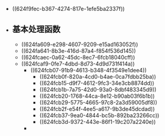 - ((624f9fec-b367-4274-817e-1efe5ba2337f))
- ## 基本处理函数
	- ((624fa609-e298-4607-9209-e15ad163052f))
	- ((624fa641-8b3e-416d-87a4-f854f536d145))
	- ((624fcaec-0a62-45dc-8ec7-6fcb18040cff))
	- ((624fcaf9-0fe7-4dbd-8d73-4d9d731f414a))
		- ((624fcb07-91b9-4613-b348-4f3549e1dee4))
			- ((624fcb0f-820a-4cd0-b4ae-0ca7fdbb25ba))
			- ((624fcb15-d9f7-4612-9fc3-34e3cb8874dd))
			- ((624fcb1b-7a75-42d0-93a0-8dbf483345d9))
			- ((624fcb20-1768-44ca-8e12-b90ab03f6b1b))
			- ((624fcb29-5775-4665-97c8-2a3d59005df8))
			- ((624fcb2f-e54f-4ee5-a617-9b3de45dcdad))
			- ((624fcb37-9ea0-4844-bc5b-892ba23266cc))
			- ((624fcb3d-9372-443e-86f1-19c207a2240e))
		-